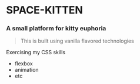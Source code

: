 # SPACE-KITTEN

### A small platform for kitty euphoria

> This is built using vanilla flavored technologies

Exercising my CSS skills
  - flexbox
  - animation
  - etc
